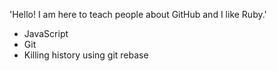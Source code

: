 'Hello! I am here to teach people about GitHub and I like Ruby.' 
* JavaScript
* Git
* Killing history using git rebase
